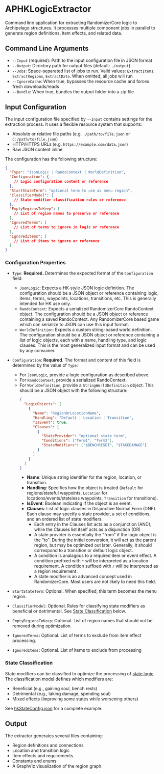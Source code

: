 # APHKLogicExtractor

Command line application for extracting RandomizerCore logic to Archipelago structures. It processes multiple component jobs in parallel
to generate region definitions, item effects, and related data.

## Command Line Arguments

- `--Input` (required): Path to the input configuration file in JSON format
- `--Output`: Directory path for output files (default: `./output`)
- `--Jobs`: Space-separated list of jobs to run. Valid values: `ExtractItems`, `ExtractRegions`, `ExtractData`. When 
  omitted, all jobs will run
- `--IgnoreCache`: When true, bypasses the resource cache and forces fresh downloads/reads
- `--Bundle`: When true, bundles the output folder into a zip file

## Input Configuration

The input configuration file specified by `--Input` contains settings for the extraction process. It uses a flexible resource system that supports:
- Absolute or relative file paths (e.g. `./path/to/file.json` or `C:/path/to/file.json`)
- HTTP/HTTPS URLs (e.g. `https://example.com/data.json`)
- Raw JSON content inline

The configuration has the following structure:
```json
{
  "Type": "JsonLogic | RandoContext | WorldDefinition",
  "Configuration": {
    // Logic configuration content or reference
  },
  "StartStateTerm": "optional term to use as menu region",
  "ClassifierModel": {
    // State modifier classification rules or reference 
  },
  "EmptyRegionsToKeep": [
    // List of region names to preserve or reference
  ],
  "IgnoredTerms": [
    // List of terms to ignore in logic or reference
  ],
  "IgnoredItems": [
    // List of items to ignore or reference
  ]
}
```

### Configuration Properties

- `Type`: **Required.** Determines the expected format of the `Configuration` field:
  - `JsonLogic`: Expects a HK-style JSON logic definition. The configuration should be a JSON object or reference
    containing logic, items, terms, waypoints, locations, transitions, etc. This is generally intended for HK use only.
  - `RandoContext`: Expects a serialized RandomizerCore RandoContext object. The configuration should be a JSON object
    or reference containing a saved RandoContext. Any RandomizerCore based game which can serialize to JSON can use
	this input format.
  - `WorldDefinition`: Expects a custom string-based world definition. The configuration should be a JSON object or 
    reference containing a list of logic objects, each with a name, handling type, and logic clauses. This is the most
	generalized input format and can be used by any consumer.
- `Configuration`: **Required.** The format and content of this field is determined by the value of `Type`:
  - For `JsonLogic`, provide a logic configuration as described above.
  - For `RandoContext`, provide a serialized RandoContext.
  - For `WorldDefinition`, provide a `StringWorldDefinition` object. This should be a JSON object with the following structure:
    ```json
    {
      "LogicObjects": [
        {
          "Name": "RegionOrLocationName",
          "Handling": "Default | Location | Transition",
          "IsEvent": true,
          "Clauses": [
            {
              "StateProvider": "optional state term",
              "Conditions": ["Term1", "Term2"],
              "StateModifiers": ["$BENCHRESET", "$TAKEDAMAGE"]
            }
          ]
        }
      ]
    }
    ```    
    - **Name**: Unique string identifier for the region, location, or transition.
    - **Handling**: Specifies how the object is treated (`Default` for regions/stateful waypoints, `Location` for
	  locations/events/stateless waypoints, `Transition` for transitions).
    - **IsEvent**: Boolean indicating if the object is an event.
    - **Clauses**: List of logic clauses in Disjunctive Normal Form (DNF). Each clause may specify a state provider, a set of conditions, and an ordered list of state modifiers.
	  - Each entry in the Clauses list acts as a conjunction (AND), while the Clauses list itself acts as a disjunction (OR)
	  - A state provider is essentially the "from" if the logic object is the "to". During the initial conversion, it will
	    act as the parent region, but may be optimized out later. Generally, it should correspond to a transition or default
		logic object.
	  - A condition is analagous to a required item or event effect. A condition prefixed with `*` will be interpreted as
	    a location requirement. A condition suffixed with `/` will be interpreted as a region requirement.
	  - A state modifier is an advanced concept used in RandomizerCore. Most users are not likely to need this field.

- `StartStateTerm`: Optional. When specified, this term becomes the menu region.
- `ClassifierModel`: Optional. Rules for classifying state modifiers as beneficial or detrimental. See [State Classification](#state-classification) below.
- `EmptyRegionsToKeep`: Optional. List of region names that should not be removed during optimization.
- `IgnoredTerms`: Optional. List of terms to exclude from item effect processing.
- `IgnoredItems`: Optional. List of items to exclude from processing

### State Classification

State modifiers can be classified to optimize the processing of [state logic](https://homothetyhk.github.io/RandomizerCore/articles/state.html).
The classification model defines which modifiers are:
- Beneficial (e.g., gaining soul, bench rests)
- Detrimental (e.g., taking damage, spending soul)  
- Mixed effects (improving some states while worsening others)


See [hkStateConfig.json](https://github.com/ArchipelagoMW-HollowKnight/APHKLogicExtractor/blob/master/APHKLogicExtractor/hkStateConfig.json) for a complete example.

## Output

The extractor generates several files containing:
- Region definitions and connections
- Location and transition logic
- Item effects and requirements
- Constants and enums
- A GraphViz visualization of the region graph